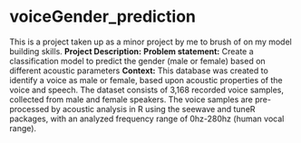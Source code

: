 # voiceGender_prediction
</n>
This is a project taken up as a minor project by me to brush of on my model building skills.</n>
<b>Project Description:</b></n>
<b>Problem statement:</b> Create a classification model to predict the gender (male or
female) based on different acoustic parameters</n>
<b>Context:</b> This database was created to identify a voice as male or female, based upon
acoustic properties of the voice and speech. The dataset consists of 3,168 recorded
voice samples, collected from male and female speakers. The voice samples are pre-
processed by acoustic analysis in R using the seewave and tuneR packages, with an
analyzed frequency range of 0hz-280hz (human vocal range).
